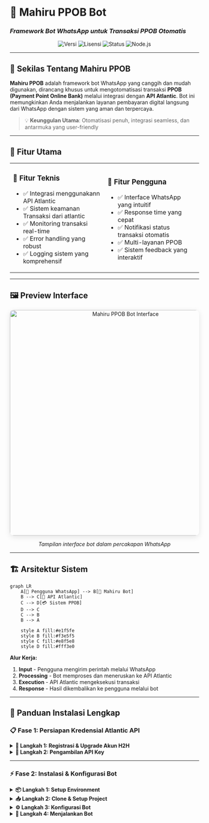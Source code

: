 # 🤖 Mahiru PPOB Bot
### *Framework Bot WhatsApp untuk Transaksi PPOB Otomatis*

<div align="center">

![Versi](https://img.shields.io/badge/versi-1.0.0-blue.svg?style=for-the-badge)
![Lisensi](https://img.shields.io/badge/lisensi-MIT-green.svg?style=for-the-badge)
![Status](https://img.shields.io/badge/status-Aktif-brightgreen.svg?style=for-the-badge)
![Node.js](https://img.shields.io/badge/Node.js-16+-339933?style=for-the-badge&logo=node.js&logoColor=white)

</div>

---

## 🌟 Sekilas Tentang Mahiru PPOB

**Mahiru PPOB** adalah framework bot WhatsApp yang canggih dan mudah digunakan, dirancang khusus untuk mengotomatisasi transaksi **PPOB (Payment Point Online Bank)** melalui integrasi dengan **API Atlantic**. Bot ini memungkinkan Anda menjalankan layanan pembayaran digital langsung dari WhatsApp dengan sistem yang aman dan terpercaya.

> 💡 **Keunggulan Utama**: Otomatisasi penuh, integrasi seamless, dan antarmuka yang user-friendly

---

## 🎯 Fitur Utama

<table>
<tr>
<td width="50%">

### 🔧 **Fitur Teknis**
- ✅ Integrasi menggunakann API Atlantic
- ✅ Sistem keamanan Transaksi dari atlantic  
- ✅ Monitoring transaksi real-time
- ✅ Error handling yang robust
- ✅ Logging sistem yang komprehensif

</td>
<td width="50%">

### 🎨 **Fitur Pengguna**
- ✅ Interface WhatsApp yang intuitif
- ✅ Response time yang cepat
- ✅ Notifikasi status transaksi otomatis
- ✅ Multi-layanan PPOB
- ✅ Sistem feedback yang interaktif

</td>
</tr>
</table>

---

## 🖼️ Preview Interface

<div align="center">
<img src="https://files.catbox.moe/h9tt6l.jpg" alt="Mahiru PPOB Bot Interface" width="600px" style="border-radius: 10px; box-shadow: 0 4px 15px rgba(0,0,0,0.1);">

*Tampilan interface bot dalam percakapan WhatsApp*
</div>

---

## 🏗️ Arsitektur Sistem

```mermaid
graph LR
    A[👤 Pengguna WhatsApp] --> B[🤖 Mahiru Bot]
    B --> C[🔗 API Atlantic]
    C --> D[💳 Sistem PPOB]
    D --> C
    C --> B
    B --> A
    
    style A fill:#e1f5fe
    style B fill:#f3e5f5
    style C fill:#e8f5e8
    style D fill:#fff3e0
```

**Alur Kerja:**
1. **Input** - Pengguna mengirim perintah melalui WhatsApp
2. **Processing** - Bot memproses dan meneruskan ke API Atlantic
3. **Execution** - API Atlantic mengeksekusi transaksi
4. **Response** - Hasil dikembalikan ke pengguna melalui bot

---

## 🚀 Panduan Instalasi Lengkap

### 📋 **Fase 1: Persiapan Kredensial Atlantic API**

<details>
<summary><b>🔑 Langkah 1: Registrasi & Upgrade Akun H2H</b></summary>

#### **1.1 Registrasi Akun Dasar**
```bash
🌐 Web: https://m.atlantic-pedia.co.id/
📝 Persyaratan Pendaftaran:
   ├── Email valid / aktif
   ├── Nomor telepon aktif
   ├── Data identitas lengkap
   └── Verifikasi email
```

#### **1.2 Pengajuan Upgrade H2H**
```yaml
📍 Lokasi: Profile → Upgrade Akun H2H
📋 Data yang diperlukan:
  - Penggunaan API: "Bot Transaksi WhatsApp Otomatis"
  - URL/Nomor Bot: "Nomor WhatsApp bot Anda"
  - Deskripsi: "Bot PPOB otomatis menggunakan API Atlantic"
  
⏱️ Estimasi Proses: 1-3 hari kerja
```

<div align="center">
<img src="https://img1.pixhost.to/images/6555/612032552_skyzo.jpg" alt="Proses Upgrade H2H" width="500px" style="border-radius: 8px;">
</div>

</details>

<details>
<summary><b>🔐 Langkah 2: Pengambilan API Key</b></summary>

#### **2.1 Akses Portal Developer**
```bash
🌐 URL: https://atlantich2h.com/
👤 Login: Gunakan kredensial Atlantic Pedia
```

#### **2.2 Ambil Kredensial API**
```yaml
📍 Menu: Pengaturan API
🔑 Yang perlu disimpan:
  - API Key: "Kunci autentikasi utama"
  - API Secret: "Jika tersedia"
  
⚠️  PENTING: Simpan kredensial di tempat yang aman!
```

<div align="center">
<img src="https://img1.pixhost.to/images/6555/612033713_skyzo.jpg" alt="Lokasi API Key" width="500px" style="border-radius: 8px;">
</div>

#### **2.3 Konfigurasi Whitelist IP**
```yaml
🛡️ Keamanan IP:
  - Development: "0.0.0.0" (semua IP)
  - Production: "IP_SERVER_ANDA" (rekomendasi)
```

</details>

---

### ⚡ **Fase 2: Instalasi & Konfigurasi Bot**

<details>
<summary><b>📦 Langkah 1: Setup Environment</b></summary>

#### **Prasyarat Sistem**
```yaml
💻 Requirements:
  - Node.js: v16.x atau lebih tinggi
  - NPM: Latest version
  - Git: Latest version
  - OS: Linux/Windows/macOS
  - RAM: Minimum 512MB
  - Storage: Minimum 1GB
```

#### **Verifikasi Installation**
```bash
# Cek versi Node.js
node --version

# Cek versi NPM
npm --version

# Cek versi Git
git --version
```

</details>

<details>
<summary><b>📥 Langkah 2: Clone & Setup Project</b></summary>

#### **Clone Repository**
```bash
# Clone project dari GitHub
git clone https://github.com/Liwirya/Mahiru-PPOB.git

# Masuk ke direktori project
cd Mahiru-PPOB

# Cek isi direktori
ls -la
```

#### **Install Dependencies**
```bash
# Install semua package yang diperlukan
npm install

# Verifikasi instalasi
npm list --depth=0
```

#### **Output yang diharapkan:**
```
├── @whiskeysockets/baileys@latest
├── axios@latest
├── chalk@latest
├── moment@latest
├── node-cron@latest
└── qrcode-terminal@latest
```

</details>

<details>
<summary><b>⚙️ Langkah 3: Konfigurasi Bot</b></summary>

#### **Edit File Konfigurasi**
```javascript
// 📄 File: settings.js

// 🔑 KONFIGURASI API ATLANTIC
const apikeyAtlantic = "4Davk3CWkdZ2xxxx"; // ⚠️ GANTI DENGAN API KEY ANDA

// 👤 KONFIGURASI BOT
global.ownerNumber = "628xxxx@s.whatsapp.net"; // 📱 Nomor Owner
global.botName = "Mahiru PPOB Bot"; // 🤖 Nama Bot
global.ownerName = "Admin Mahiru"; // 👑 Nama Owner

// 💰 KONFIGURASI LAYANAN
global.minTopup = 10000; // 💵 Minimum topup (Rp)
global.adminFee = 1000; // 💸 Fee admin per transaksi

// 🎨 KONFIGURASI PESAN
global.welcomeMessage = `
🎉 *Selamat datang di Mahiru PPOB Bot!*

Layanan pembayaran digital terpercaya:
• 💡 PLN Prabayar & Pascabayar
• 📱 Pulsa & Paket Data
• 🚰 PDAM
• 📺 TV Berlangganan
• 🎮 Voucher Game

Ketik *menu* untuk memulai transaksi!
`;
```

#### **Konfigurasi Environment Variables**
```bash
# Buat file .env (opsional)
touch .env

# Tambahkan konfigurasi
echo "ATLANTIC_API_KEY=your_api_key_here" >> .env
echo "OWNER_NUMBER=628xxxx" >> .env
echo "BOT_NAME=Mahiru PPOB Bot" >> .env
```

</details>

<details>
<summary><b>🚀 Langkah 4: Menjalankan Bot</b></summary>

#### **Start Bot**
```bash
# Jalankan bot
npm start

# Atau dengan PM2 (untuk production)
npm install -g pm2
pm2 start index.js --name "mahiru-bot"
```

#### **Output Sukses:**
```
📞 Masukan nomor whatsapp anda:

🛜 Your pairing code: xxxx-xxxx

⚠️ Bila gk muncul notifikasi, bisa hubung ke wa secara manual, atau merubah isPairingcode = true ganti jadi false, sehingga memberikan qr code
```
---

## 🛠️ Troubleshooting & FAQ

<details>
<summary><b>❓ Frequently Asked Questions</b></summary>

### **Q: Proses upgrade H2H lebih dari 3 hari, bagaimana?**
**A:** Hubungi CS Atlantic Pedia melalui:
- 📞 WhatsApp: [+6285155081449]
- 📧 Email: support@atlantic-pedia.co.id
- Sertakan username/email untuk mempercepat proses

### **Q: Bot menampilkan "Authentication Failed"?**
**A:** Kemungkinan penyebab:
```yaml
🔍 Troubleshooting:
  1. ❌ API Key salah/belum aktif
     ✅ Cek ulang API Key di portal H2H
  
  2. ❌ Akun belum status H2H
     ✅ Pastikan upgrade sudah diapprove
  
  3. ❌ Whitelist IP belum diatur
     ✅ Set IP ke 0.0.0.0 atau IP spesifik
```

### **Q: Bot tidak merespon pesan?**
**A:** Langkah debugging:
```bash
# Cek logs bot
tail -f logs/bot.log

# Cek koneksi WhatsApp
pm2 status mahiru-bot

# Restart bot
pm2 restart mahiru-bot
```

### **Q: Apakah bot ini gratis?**
**A:** 
```yaml
💰 Biaya:
  - Framework Bot: ✅ GRATIS (Open Source)
  - Biaya Transaksi: 💳 Sesuai tarif Atlantic
  - Server Hosting: 🖥️ Biaya server sendiri
```

</details>

<details>
<summary><b>🐛 Common Errors & Solutions</b></summary>

### **Error 1: "Module not found"**
```bash
# Solution
rm -rf node_modules
rm package-lock.json
npm cache clean --force
npm install
```

### **Error 2: "Port already in use"**
```bash
# Cari proses yang menggunakan port
lsof -ti:3000

# Kill proses
kill -9 PID_NUMBER

# Atau gunakan port lain
PORT=3001 npm start
```

### **Error 3: "QR Code not generated"**
```bash
# Clear session data
rm -rf session/
npm start
```

</details>

---

## 📊 Monitoring & Analytics

### **Dashboard Monitoring**
```yaml
📈 Metrics yang dipantau:
  - Total transaksi harian
  - Success rate transaksi  
  - Response time rata-rata
  - Error count & types
  - User engagement metrics
```

### **Setup Monitoring (Optional)**
```bash
# Install monitoring tools
npm install --save express prometheus-client

# Setup basic dashboard
node monitoring/dashboard.js
```

---

## 🔐 Security & Best Practices

### **🛡️ Keamanan API**
- ✅ Simpan API Key di environment variables
- ✅ Gunakan HTTPS untuk semua request
- ✅ Implementasi rate limiting
- ✅ Whitelist IP address
- ✅ Regular security audit

### **🔄 Backup & Recovery**
```bash
# Setup automated backup
crontab -e

# Add backup script (daily at 2 AM)
0 2 * * * /path/to/backup.sh
```

---

## 🚀 Deployment Options

<details>
<summary><b>☁️ Cloud Deployment</b></summary>

### **VPS/Dedicated Server**
```yaml
💻 Recommended Specs:
  - CPU: 2 vCPU
  - RAM: 2GB
  - Storage: 20GB SSD
  - Bandwidth: Unlimited
  - OS: Ubuntu 20.04 LTS
```

### **Cloud Providers**
- 🌊 **Digital Ocean**: $10/month droplet
- ☁️ **AWS EC2**: t2.micro (free tier)
- 🌐 **Google Cloud**: e2-micro (free tier)
- 🔷 **Azure**: B1s instance

</details>

<details>
<summary><b>🐳 Docker Deployment</b></summary>

```dockerfile
# Dockerfile
FROM node:16-alpine

WORKDIR /app
COPY package*.json ./
RUN npm install --production

COPY . .
EXPOSE 3000

CMD ["npm", "start"]
```

```bash
# Build & Run
docker build -t mahiru-bot .
docker run -d -p 3000:3000 --name mahiru-bot mahiru-bot
```

</details>

---

## 🤝 Contributing & Development

### **🔧 Development Setup**
```bash
# Fork repository
git clone https://github.com/Liwirya/Mahiru-PPOB.git

# Create feature branch
git checkout -b feature/new-feature

# Make changes and commit
git commit -m "Add: new feature description"

# Push and create PR
git push origin feature/new-feature
```

### **📝 Code Standards**
- ✅ ESLint configuration
- ✅ Prettier code formatting
- ✅ JSDoc documentation
- ✅ Unit testing with Jest

---

## 📞 Support & Community

<div align="center">

### 🌟 **Bergabung dengan Komunitas Mahiru**

<table>
<tr>
<td align="center" width="33%">

### 💬 **WhatsApp Community**
[![WhatsApp](https://img.shields.io/badge/WhatsApp-Community-25D366?style=for-the-badge&logo=whatsapp&logoColor=white)](https://whatsapp.com/channel/0029VadHRVCEQIagiLHVJV0d)

Diskusi real-time dengan komunitas

</td>
<td align="center" width="33%">

### 📧 **Email Support**
[![Email](https://img.shields.io/badge/Email-Developer-EA4335?style=for-the-badge&logo=gmail&logoColor=white)](mailto:wiraliwirya@gmail.com)

Support teknis & partnership

</td>
<td align="center" width="33%">

### 🐛 **Issue Tracker**
[![GitHub](https://img.shields.io/badge/GitHub-Issues-181717?style=for-the-badge&logo=github&logoColor=white)](https://github.com/Liwirya/Mahiru-PPOB/issues)

Bug reports & feature requests

</td>
</tr>
</table>

</div>

---

## 📄 License & Credits

<div align="center">

### 📜 **MIT License**

```
Copyright (c) 2025 Liwirya x Mahiru

Permission is hereby granted, free of charge, to any person obtaining a copy
of this software and associated documentation files (the "Software"), to deal
in the Software without restriction, including without limitation the rights
to use, copy, modify, merge, publish, distribute, sublicense, and/or sell
copies of the Software, and to permit persons to whom the Software is
furnished to do so, subject to the following conditions:

The above copyright notice and this permission notice shall be included in all
copies or substantial portions of the Software.
```

### 🙏 **Kontribusi**

**Terimakasih:**
- 🌊 **Atlantic Pedia** - API Provider
- 📱 **Baileys** - WhatsApp Web API
- 🚀 **Node.js Community** - Runtime environment
- ❤️ **Open Source Community** - Continuous support

---

**Dibuat oleh [Liwirya x Mahiru](https://github.com/Liwirya) © 2025**

*All rights reserved. This project is licensed under MIT License.*

</div>

---

<div align="center">

### ⭐ **Jika project ini membantu, berikan star di GitHub!**

[![GitHub stars](https://img.shields.io/github/stars/Liwirya/Mahiru-PPOB?style=social)](https://github.com/Liwirya/Mahiru-PPOB/stargazers)
[![GitHub forks](https://img.shields.io/github/forks/Liwirya/Mahiru-PPOB?style=social)](https://github.com/Liwirya/Mahiru-PPOB/network)

</div>
